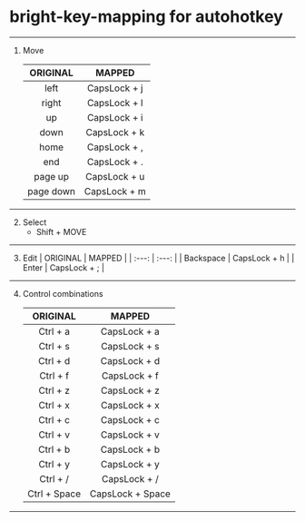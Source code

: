 # bright-key-mapping for autohotkey

---

1. Move

   | ORIGINAL | MAPPED |
   | :---: | :---: |
   | left | CapsLock + j |
   | right| CapsLock + l |
   | up| CapsLock + i |
   | down| CapsLock + k |
   | home| CapsLock + , |
   | end| CapsLock + . |
   | page up| CapsLock + u |
   | page down| CapsLock + m |
   
---

2. Select
   - Shift + MOVE

---

3. Edit
   | ORIGINAL | MAPPED |
   | :---: | :---: |
   | Backspace | CapsLock + h |
   | Enter | CapsLock + ; |

---

4. Control combinations

   | ORIGINAL | MAPPED |
   | :---: | :---: |
   | Ctrl + a | CapsLock + a |
   | Ctrl + s | CapsLock + s |
   | Ctrl + d | CapsLock + d |
   | Ctrl + f | CapsLock + f |
   | Ctrl + z | CapsLock + z |
   | Ctrl + x | CapsLock + x |
   | Ctrl + c | CapsLock + c |
   | Ctrl + v | CapsLock + v |
   | Ctrl + b | CapsLock + b |
   | Ctrl + y | CapsLock + y |
   | Ctrl + / | CapsLock + / |
   | Ctrl + Space | CapsLock + Space |
   
---
